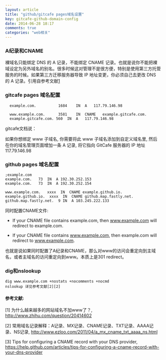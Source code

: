 ```yaml
---
layout: article
title: "github/gitcafe pages域名设置"
key: gitcafe-github-domain-config
date: 2014-06-28 18:17
comments: true
categories: "web相关"
---
```




### A纪录和CNAME

  裸域名只能绑定 DNS 的 A 记录，不能绑定 CNAME 记录。也就是说你不能把裸域设定为另外域名的别名。很多时候这对管理不是很方便，特别是使用第三方托管服务的时候。如果第三方迁移服务器导致 IP 地址变更，你必须自己去更改 DNS 的 A 记录。引用自参考文献[1][1]


### gitcafe pages 域名配置

	  example.com.			1684	IN	A	117.79.146.98

	  www.example.com.		3581	IN	CNAME	example.gitcafe.com.
	  example.gitcafe.com. 560	IN	A	117.79.146.98

  gitcafe文档说：
 	
  如果你想绑定 www 子域名, 你需要将此 www 子域名添加到自定义域名里, 然后在你的域名管理页面增加一条 A 记录, 将它指向 GitCafe 服务器的 IP 地址 117.79.146.98

<!--more-->

### github pages 域名配置


	;example.com
	example.com.   73  IN  A 192.30.252.153
	example.com.   73  IN  A 192.30.252.154

	www.example.com.   xxxx  IN  CNAME example.github.io.
	example.github.io.  xxxx  IN  CNAME github.map.fastly.net.
	github.map.fastly.net.  9 IN  A 103.245.222.133
	  
  同时配置CNAME文件:

  * If your CNAME file contains example.com, then www.example.com will redirect to example.com.
  
  * If your CNAME file contains www.example.com, then example.com will redirect to www.example.com.

  也就是说如果同时配置了A纪录和CNAME，那么对www的访问会重定向到主域名，或者主域名的访问重定向到www。本质上是301 redirect。

### dig和nslookup

    dig www.example.com +nostats +nocomments +nocmd
    nslookup 详见参考文献[2][2]

[1]: http://www.zhihu.com/question/20414602 "为什么越来越多的网站域名不加www了？"
[2]: http://www.ezloo.com/2011/04/a_mx_cname_txt_aaaa_ns.html "常用域名记录解释：A记录、MX记录、CNAME记录、TXT记录、AAAA记录、NS记录"
[3]: https://help.github.com/articles/tips-for-configuring-a-cname-record-with-your-dns-provider "Tips for configuring a CNAME record with your DNS provider"

#### 参考文献:

  \[1] 为什么越来越多的网站域名不加www了？, <http://www.zhihu.com/question/20414602>
 
  \[2] 常用域名记录解释：A记录、MX记录、CNAME记录、TXT记录、AAAA记录、NS记录, <http://www.ezloo.com/2011/04/a_mx_cname_txt_aaaa_ns.html>
 
  \[3] Tips for configuring a CNAME record with your DNS provider, <https://help.github.com/articles/tips-for-configuring-a-cname-record-with-your-dns-provider>
